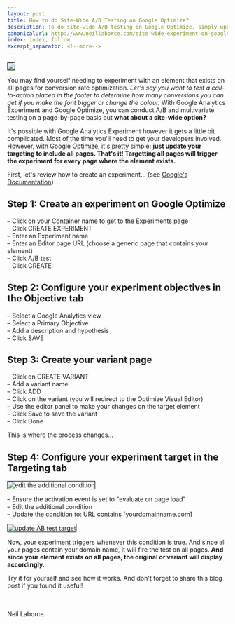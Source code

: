 ```yaml
---
layout: post
title: How to do Site-Wide A/B Testing on Google Optimize?
description: To do site-wide A/B testing on Google Optimize, simply update your targeting to include all pages. That's it! 
canonicalurl: http://www.neillaborce.com/site-wide-experiment-on-google-optimize
index: index, follow
excerpt_separator: <!--more-->
---
```


  <img src="{{ site.baseurl }}/images/optimize.png" style="border:1px solid black">
  
  You may find yourself needing to experiment with an element that exists on all pages for conversion rate optimization. <em>Let's say you want to test a call-to-action placed in the footer to determine how many conversions you can get if you make the font bigger or change the colour.</em> With Google Analytics Experiment and Google Optimize, you can conduct A/B and multivariate testing on a page-by-page basis but <strong>what about a site-wide option?</strong> 
  <!--more-->
  
  It's possible with Google Analytics Experiment however it gets a little bit complicated. Most of the time you'll need to get your developers involved. However, with Google Optimize, it's pretty simple: <strong>just update your targeting to include all pages. That's it! Targetting all pages will trigger the experiment for every page where the element exists.</strong>

  First, let's review how to create an experiment... (see <a href="https://support.google.com/360suite/optimize/answer/6211930" rel="nofollow" target="_blank">Google's Documentation</a>)

  <h2>Step 1: Create an experiment on Google Optimize</h2>

  &ndash; Click on your Container name to get to the Experiments page
  <br/>&ndash; Click CREATE EXPERIMENT
  <br/>&ndash; Enter an Experiment name
  <br/>&ndash; Enter an Editor page URL (choose a generic page that contains your element)
  <br/>&ndash; Click A/B test
  <br/>&ndash; Click CREATE
  

  <h2>Step 2: Configure your experiment objectives in the Objective tab</h2>

  &ndash; Select a Google Analytics view
  <br/>&ndash; Select a Primary Objective
  <br/>&ndash; Add a description and hypothesis
  <br/>&ndash; Click SAVE

  <h2>Step 3: Create your variant page</h2>

  &ndash; Click on CREATE VARIANT
  <br/>&ndash; Add a variant name
  <br/>&ndash; Click ADD
  <br/>&ndash; Click on the variant (you will redirect to the Optimize Visual Editor)
  <br/>&ndash; Use the editor panel to make your changes on the target element
  <br/>&ndash; Click Save to save the variant
  <br/>&ndash; Click Done

  This is where the process changes...

  <h2>Step 4: Configure your experiment target in the Targeting tab</h2>
  
  <img src="{{ site.baseurl }}/images/site-wide-ab-testing-edit-condition.png" style="border:1px solid black" alt="edit the additional condition">

  &ndash; Ensure the activation event is set to "evaluate on page load"
  <br/>&ndash; Edit the additional condition
  <br/>&ndash; Update the condition to: URL contains [yourdomainname.com]

  <img src="{{ site.baseurl }}/images/site-wide-ab-testing-condition.png" style="border:1px solid black" alt="update AB test target">

  Now, your experiment triggers whenever this condition is true. And since all your pages contain your domain name, it will fire the test on all pages. <strong>And since your element exists on all pages, the original or variant will display accordingly.</strong>

  Try it for yourself and see how it works. And don't forget to share this blog post if you found it useful!

  <br/>
  <br/>Neil Laborce.
  <br>
  <br>
